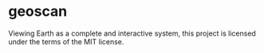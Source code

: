 # geoscan
Viewing Earth as a complete and interactive system, this project is licensed under the terms of the MIT license.
